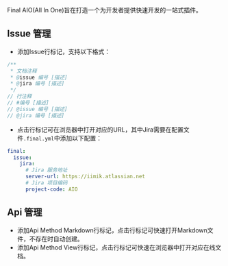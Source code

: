 Final AIO(All In One)旨在打造一个为开发者提供快速开发的一站式插件。

## Issue 管理

- 添加Issue行标记，支持以下格式：
```java
/**
 * 文档注释
 * @issue 编号 [描述]
 * @jira 编号 [描述]
 */
// 行注释
// #编号 [描述]
// @issue 编号 [描述]
// @jira 编号 [描述]
```
- 点击行标记可在浏览器中打开对应的URL，其中Jira需要在配置文件`.final.yml`中添加以下配置：
```yaml
final:
  issue:
    jira:
      # Jira 服务地址
      server-url: https://iimik.atlassian.net
      # Jira 项目编码
      project-code: AIO
```

## Api 管理

- 添加Api Method Markdown行标记，点击行标记可快速打开Markdown文件，不存在时自动创建。
- 添加Api Method View行标记，点击行标记可快速在浏览器中打开对应在线文档。 